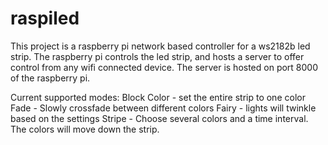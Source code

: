 # raspiled
This project is a raspberry pi network based controller for a ws2182b led strip. The raspberry pi controls the led strip, and hosts a server to offer control from any wifi connected device. The server is hosted on port 8000 of the raspberry pi.

Current supported modes:
Block Color - set the entire strip to one color
Fade - Slowly crossfade between different colors
Fairy - lights will twinkle based on the settings
Stripe - Choose several colors and a time interval. The colors will move down the strip.
